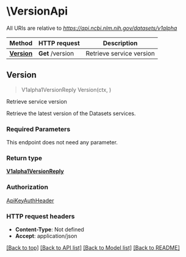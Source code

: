 # \VersionApi

All URIs are relative to *https://api.ncbi.nlm.nih.gov/datasets/v1alpha*

Method | HTTP request | Description
------------- | ------------- | -------------
[**Version**](VersionApi.md#Version) | **Get** /version | Retrieve service version



## Version

> V1alpha1VersionReply Version(ctx, )

Retrieve service version

Retrieve the latest version of the Datasets services.

### Required Parameters

This endpoint does not need any parameter.

### Return type

[**V1alpha1VersionReply**](v1alpha1VersionReply.md)

### Authorization

[ApiKeyAuthHeader](../README.md#ApiKeyAuthHeader)

### HTTP request headers

- **Content-Type**: Not defined
- **Accept**: application/json

[[Back to top]](#) [[Back to API list]](../README.md#documentation-for-api-endpoints)
[[Back to Model list]](../README.md#documentation-for-models)
[[Back to README]](../README.md)

